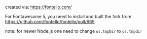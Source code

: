 created via: https://fontello.com/

For Fontawesome 5, you need to install and built the fork from https://github.com/fontello/fontello/pull/665

note: for newer Node.js one need to change `os.tmpDir` to `os.tmpdir`

